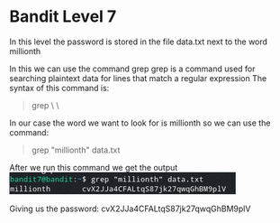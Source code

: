 # Bandit Level 7

In this level the password is stored in the file data.txt next to the word millionth

In this we can use the command grep
grep is a command used for searching plaintext data for lines that match a regular expression
The syntax of this command is:
> grep \\<pattern> \\<file>

In our case the word we want to look for is millionth so we can use the command:
> grep "millionth" data.txt

After we run this command we get the output
![221d9eee.png](../src/221d9eee.png)

Giving us the password: cvX2JJa4CFALtqS87jk27qwqGhBM9plV
